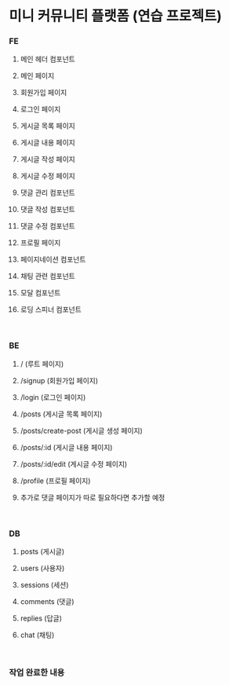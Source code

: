 # 미니 커뮤니티 플랫폼 (연습 프로젝트)

### FE

1. 메인 헤더 컴포넌트

2. 메인 페이지

3. 회원가입 페이지

4. 로그인 페이지

5. 게시글 목록 페이지

6. 게시글 내용 페이지

7. 게시글 작성 페이지

8. 게시글 수정 페이지

9. 댓글 관리 컴포넌트

10. 댓글 작성 컴포넌트

11. 댓글 수정 컴포넌트

12. 프로필 페이지

13. 페이지네이션 컴포넌트

14. 채팅 관련 컴포넌트

15. 모달 컴포넌트

16. 로딩 스피너 컴포넌트

<br />

### BE

1. / (루트 페이지)

2. /signup (회원가입 페이지)

3. /login (로그인 페이지)

4. /posts (게시글 목록 페이지)

5. /posts/create-post (게시글 생성 페이지)

6. /posts/:id (게시글 내용 페이지)

7. /posts/:id/edit (게시글 수정 페이지)

8. /profile (프로필 페이지)

9. 추가로 댓글 페이지가 따로 필요하다면 추가할 예정

<br />

### DB

1. posts (게시글)

2. users (사용자)

3. sessions (세션)

4. comments (댓글)

5. replies (답글)

6. chat (채팅)

<br />

### 작업 완료한 내용
